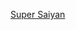 
<script src="https://cdn.logwork.com/widget/countdown.js"></script>
<a href="https://logwork.com/countdown-pean" class="countdown-timer" data-style="circles" data-timezone="Asia/Kolkata" data-textcolor="#20e3d6" data-date="2021-08-03 05:00" data-background="#20e0ad" data-digitscolor="#5f5199" data-unitscolor="#1988e3">Super Saiyan</a>
